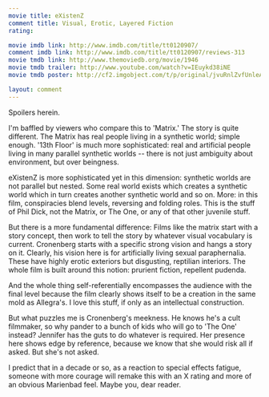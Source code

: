 ```yaml
---
movie title: eXistenZ
comment title: Visual, Erotic, Layered Fiction
rating: 

movie imdb link: http://www.imdb.com/title/tt0120907/
comment imdb link: http://www.imdb.com/title/tt0120907/reviews-313
movie tmdb link: http://www.themoviedb.org/movie/1946
movie tmdb trailer: http://www.youtube.com/watch?v=IEuykd38iNE
movie tmdb poster: http://cf2.imgobject.com/t/p/original/jvuRnlZvfUnleAZj8g75q4VZedm.jpg

layout: comment
---
```


Spoilers herein.

I'm baffled by viewers who compare this to 'Matrix.' The story is quite different. The Matrix has real people living in a synthetic world; simple enough. '13th Floor' is much more sophisticated: real and artificial people living in many parallel synthetic worlds -- there is not just ambiguity about environment, but over beingness.

eXistenZ is more sophisticated yet in this dimension: synthetic worlds are not parallel but nested. Some real world exists which creates a synthetic world which in turn creates another synthetic world and so on. More: in this film, conspiracies blend levels, reversing and folding roles. This is the stuff of Phil Dick, not the Matrix, or The One, or any of that other juvenile stuff.

But there is a more fundamental difference: Films like the matrix start with a story concept, then work to tell the story by whatever visual vocabulary is current. Cronenberg starts with a specific strong vision and hangs a story on it. Clearly, his vision here is for artificially living sexual paraphernalia. These have highly erotic exteriors but disgusting, reptilian interiors. The whole film is built around this notion: prurient fiction, repellent pudenda.

And the whole thing self-referentially encompasses the audience with the final level because the film clearly shows itself to be a creation in the same mold as Allegra's. I love this stuff, if only as an intellectual construction.

But what puzzles me is Cronenberg's meekness. He knows he's a cult filmmaker, so why pander to a bunch of kids who will go to 'The One' instead? Jennifer has the guts to do whatever is required. Her presence here shows edge by reference, because we know that she would risk all if asked. But she's not asked. 

I predict that in a decade or so, as a reaction to special effects fatigue, someone with more courage will remake this with an X rating and more of an obvious Marienbad feel. Maybe you, dear reader.